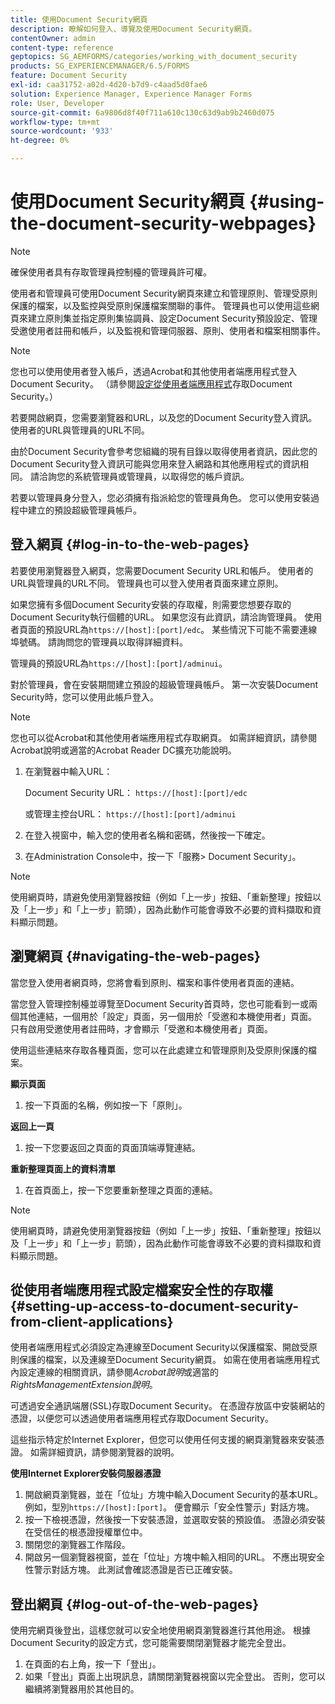 ```yaml
---
title: 使用Document Security網頁
description: 瞭解如何登入、導覽及使用Document Security網頁。
contentOwner: admin
content-type: reference
geptopics: SG_AEMFORMS/categories/working_with_document_security
products: SG_EXPERIENCEMANAGER/6.5/FORMS
feature: Document Security
exl-id: caa31752-a02d-4d20-b7d9-c4aad5d0fae6
solution: Experience Manager, Experience Manager Forms
role: User, Developer
source-git-commit: 6a9806d8f40f711a610c130c63d9ab9b2460d075
workflow-type: tm+mt
source-wordcount: '933'
ht-degree: 0%

---
```


# 使用Document Security網頁 {#using-the-document-security-webpages}

>[!NOTE]
> 
> 確保使用者具有存取管理員控制檯的管理員許可權。

使用者和管理員可使用Document Security網頁來建立和管理原則、管理受原則保護的檔案，以及監控與受原則保護檔案關聯的事件。 管理員也可以使用這些網頁來建立原則集並指定原則集協調員、設定Document Security預設設定、管理受邀使用者註冊和帳戶，以及監視和管理伺服器、原則、使用者和檔案相關事件。

>[!NOTE]
>
>您也可以使用使用者登入帳戶，透過Acrobat和其他使用者端應用程式登入Document Security。 （請參閱[設定從使用者端應用程式](using-document-security-web-pages.md#setting-up-access-to-document-security-from-client-applications)存取Document Security。）

若要開啟網頁，您需要瀏覽器和URL，以及您的Document Security登入資訊。 使用者的URL與管理員的URL不同。

由於Document Security會參考您組織的現有目錄以取得使用者資訊，因此您的Document Security登入資訊可能與您用來登入網路和其他應用程式的資訊相同。 請洽詢您的系統管理員或管理員，以取得您的帳戶資訊。

若要以管理員身分登入，您必須擁有指派給您的管理員角色。 您可以使用安裝過程中建立的預設超級管理員帳戶。

## 登入網頁 {#log-in-to-the-web-pages}

若要使用瀏覽器登入網頁，您需要Document Security URL和帳戶。 使用者的URL與管理員的URL不同。 管理員也可以登入使用者頁面來建立原則。

如果您擁有多個Document Security安裝的存取權，則需要您想要存取的Document Security執行個體的URL。 如果您沒有此資訊，請洽詢管理員。 使用者頁面的預設URL為`https://[host]:[port]/edc`。 某些情況下可能不需要連線埠號碼。 請詢問您的管理員以取得詳細資料。

管理員的預設URL為`https://[host]:[port]/adminui`。

對於管理員，會在安裝期間建立預設的超級管理員帳戶。 第一次安裝Document Security時，您可以使用此帳戶登入。

>[!NOTE]
>
>您也可以從Acrobat和其他使用者端應用程式存取網頁。 如需詳細資訊，請參閱Acrobat說明或適當的Acrobat Reader DC擴充功能說明。

1. 在瀏覽器中輸入URL：

   Document Security URL： `https://[host]:[port]/edc`

   或管理主控台URL： `https://[host]:[port]/adminui`

1. 在登入視窗中，輸入您的使用者名稱和密碼，然後按一下確定。
1. 在Administration Console中，按一下「服務> Document Security」。

>[!NOTE]
>
>使用網頁時，請避免使用瀏覽器按鈕（例如「上一步」按鈕、「重新整理」按鈕以及「上一步」和「上一步」箭頭），因為此動作可能會導致不必要的資料擷取和資料顯示問題。

## 瀏覽網頁 {#navigating-the-web-pages}

當您登入使用者網頁時，您將會看到原則、檔案和事件使用者頁面的連結。

當您登入管理控制檯並導覽至Document Security首頁時，您也可能看到一或兩個其他連結，一個用於「設定」頁面，另一個用於「受邀和本機使用者」頁面。 只有啟用受邀使用者註冊時，才會顯示「受邀和本機使用者」頁面。

使用這些連結來存取各種頁面，您可以在此處建立和管理原則及受原則保護的檔案。

**顯示頁面**

1. 按一下頁面的名稱，例如按一下「原則」。

**返回上一頁**

1. 按一下您要返回之頁面的頁面頂端導覽連結。

**重新整理頁面上的資料清單**

1. 在首頁面上，按一下您要重新整理之頁面的連結。

>[!NOTE]
>
>使用網頁時，請避免使用瀏覽器按鈕（例如「上一步」按鈕、「重新整理」按鈕以及「上一步」和「上一步」箭頭），因為此動作可能會導致不必要的資料擷取和資料顯示問題。

## 從使用者端應用程式設定檔案安全性的存取權 {#setting-up-access-to-document-security-from-client-applications}

使用者端應用程式必須設定為連線至Document Security以保護檔案、開啟受原則保護的檔案，以及連線至Document Security網頁。 如需在使用者端應用程式內設定連線的相關資訊，請參閱&#x200B;*Acrobat說明*&#x200B;或適當的&#x200B;*RightsManagementExtension說明*。

可透過安全通訊端層(SSL)存取Document Security。 在憑證存放區中安裝網站的憑證，以便您可以透過使用者端應用程式存取Document Security。

<!-- Fix broken link See Configuring SSL for information on SSL.-->

這些指示特定於Internet Explorer，但您可以使用任何支援的網頁瀏覽器來安裝憑證。 如需詳細資訊，請參閱瀏覽器的說明。

**使用Internet Explorer安裝伺服器憑證**

1. 開啟網頁瀏覽器，並在「位址」方塊中輸入Document Security的基本URL。 例如，型別`https://[host]:[port]`。 便會顯示「安全性警示」對話方塊。
1. 按一下檢視憑證，然後按一下安裝憑證，並選取安裝的預設值。 憑證必須安裝在受信任的根憑證授權單位中。
1. 關閉您的瀏覽器工作階段。
1. 開啟另一個瀏覽器視窗，並在「位址」方塊中輸入相同的URL。 不應出現安全性警示對話方塊。 此測試會確認憑證是否已正確安裝。

## 登出網頁 {#log-out-of-the-web-pages}

使用完網頁後登出，這樣您就可以安全地使用網頁瀏覽器進行其他用途。 根據Document Security的設定方式，您可能需要關閉瀏覽器才能完全登出。

1. 在頁面的右上角，按一下「登出」。
1. 如果「登出」頁面上出現訊息，請關閉瀏覽器視窗以完全登出。 否則，您可以繼續將瀏覽器用於其他目的。
